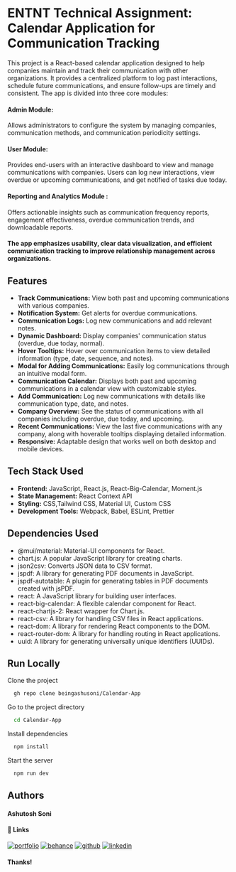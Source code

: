 
# ENTNT Technical Assignment: Calendar Application for Communication Tracking

This project is a React-based calendar application designed to help companies maintain and track their communication with other organizations. It provides a centralized platform to log past interactions, schedule future communications, and ensure follow-ups are timely and consistent. The app is divided into three core modules:

#### Admin Module:
Allows administrators to configure the system by managing companies, communication methods, and communication periodicity settings.

#### User Module:
Provides end-users with an interactive dashboard to view and manage communications with companies. Users can log new interactions, view overdue or upcoming communications, and get notified of tasks due today.

#### Reporting and Analytics Module :
Offers actionable insights such as communication frequency reports, engagement effectiveness, overdue communication trends, and downloadable reports.


#### The app emphasizes usability, clear data visualization, and efficient communication tracking to improve relationship management across organizations.

## Features

- **Track Communications:** View both past and upcoming communications with various companies.
- **Notification System:** Get alerts for overdue communications.
- **Communication Logs:** Log new communications and add relevant notes.
- **Dynamic Dashboard:** Display companies' communication status (overdue, due today, normal).
- **Hover Tooltips:** Hover over communication items to view detailed information (type, date, sequence, and notes).
- **Modal for Adding Communications:** Easily log communications through an intuitive modal form.
- **Communication Calendar:** Displays both past and upcoming communications in a calendar view with customizable styles.
- **Add Communication:** Log new communications with details like communication type, date, and notes.
- **Company Overview:** See the status of communications with all companies including overdue, due today, and upcoming.
- **Recent Communications:** View the last five communications with any company, along with hoverable tooltips displaying detailed information.
- **Responsive:** Adaptable design that works well on both desktop and mobile devices.
  


## Tech Stack Used
 
- **Frontend:** JavaScript, React.js, React-Big-Calendar, Moment.js
- **State Management:** React Context API
- **Styling:** CSS,Tailwind CSS, Material UI, Custom CSS 
- **Development Tools:** Webpack, Babel, ESLint, Prettier



## Dependencies Used

- @mui/material: Material-UI components for React.
- chart.js: A popular JavaScript library for creating charts.
- json2csv: Converts JSON data to CSV format.
- jspdf: A library for generating PDF documents in JavaScript.
- jspdf-autotable: A plugin for generating tables in PDF documents created with jsPDF.
- react: A JavaScript library for building user interfaces.
- react-big-calendar: A flexible calendar component for React.
- react-chartjs-2: React wrapper for Chart.js.
- react-csv: A library for handling CSV files in React applications.
- react-dom: A library for rendering React components to the DOM.
- react-router-dom: A library for handling routing in React applications.
- uuid: A library for generating universally unique identifiers (UUIDs).


## Run Locally

Clone the project

```bash
  gh repo clone beingashusoni/Calendar-App
```

Go to the project directory

```bash
  cd Calendar-App
```

Install dependencies

```bash
  npm install
```

Start the server

```bash
  npm run dev
```


## Authors

#### Ashutosh Soni
#### 🔗 Links

[![portfolio](https://img.shields.io/badge/my_portfolio-000?style=for-the-badge&logo=ko-fi&logoColor=white)](https://portfolio-blush-nu-17.vercel.app/)
[![behance](https://img.shields.io/badge/-Behance-blue?style=for-the-badge&logo=behance&logoColor=white)](https://www.behance.net/beingashusoni)
[![github](https://img.shields.io/badge/GitHub-100000?style=for-the-badge&logo=github&logoColor=white)](https://github.com/beingashusoni)
[![linkedin](https://img.shields.io/badge/linkedin-0A66C2?style=for-the-badge&logo=linkedin&logoColor=white)](https://www.linkedin.com/in/beingashusoni/)



#### Thanks!


